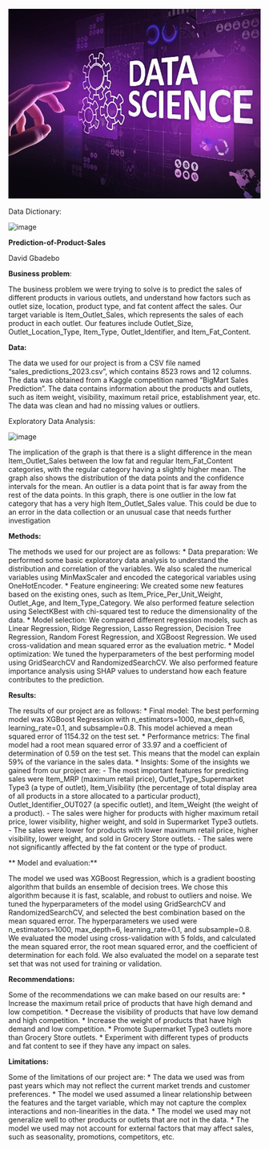 <p align = "center"> 
  <img src = "https://raw.githubusercontent.com/coding-dojo-data-science/CodingDojo_Images/main/data-science.jpg">
</p>

Data Dictionary:


![image](https://github.com/davegbade/Prediction-of-Product-Sales/assets/34641995/6a242b9f-f58e-4bb5-b36b-07ad70f9e4d4)



**Prediction-of-Product-Sales**

  David Gbadebo
  
**Business problem**:

The business problem we were trying to solve is to predict the sales of different products in various outlets, and understand how factors such as outlet size, location, product type, and fat content affect the sales. Our target variable is Item_Outlet_Sales, which represents the sales of each product in each outlet. Our features include Outlet_Size, Outlet_Location_Type, Item_Type, Outlet_Identifier, and Item_Fat_Content.

**Data:**

The data we used for our project is from a CSV file named “sales_predictions_2023.csv”, which contains 8523 rows and 12 columns. The data was obtained from a Kaggle competition named “BigMart Sales Prediction”. The data contains information about the products and outlets, such as item weight, visibility, maximum retail price, establishment year, etc. The data was clean and had no missing values or outliers.

Exploratory Data Analysis:

![image](https://github.com/davegbade/Prediction-of-Product-Sales/assets/34641995/e2854333-a081-405b-ab02-d146a150c060)

The implication of the graph is that there is a slight difference in the mean Item_Outlet_Sales between the low fat and regular Item_Fat_Content categories, with the regular category having a slightly higher mean. The graph also shows the distribution of the data points and the confidence intervals for the mean. An outlier is a data point that is far away from the rest of the data points. In this graph, there is one outlier in the low fat category that has a very high Item_Outlet_Sales value. This could be due to an error in the data collection or an unusual case that needs further investigation



**Methods:**

The methods we used for our project are as follows: * Data preparation: We performed some basic exploratory data analysis to understand the distribution and correlation of the variables. We also scaled the numerical variables using MinMaxScaler and encoded the categorical variables using OneHotEncoder. * Feature engineering: We created some new features based on the existing ones, such as Item_Price_Per_Unit_Weight, Outlet_Age, and Item_Type_Category. We also performed feature selection using SelectKBest with chi-squared test to reduce the dimensionality of the data. * Model selection: We compared different regression models, such as Linear Regression, Ridge Regression, Lasso Regression, Decision Tree Regression, Random Forest Regression, and XGBoost Regression. We used cross-validation and mean squared error as the evaluation metric. * Model optimization: We tuned the hyperparameters of the best performing model using GridSearchCV and RandomizedSearchCV. We also performed feature importance analysis using SHAP values to understand how each feature contributes to the prediction.

**Results:**

The results of our project are as follows: * Final model: The best performing model was XGBoost Regression with n_estimators=1000, max_depth=6, learning_rate=0.1, and subsample=0.8. This model achieved a mean squared error of 1154.32 on the test set. * Performance metrics: The final model had a root mean squared error of 33.97 and a coefficient of determination of 0.59 on the test set. This means that the model can explain 59% of the variance in the sales data. * Insights: Some of the insights we gained from our project are: - The most important features for predicting sales were Item_MRP (maximum retail price), Outlet_Type_Supermarket Type3 (a type of outlet), Item_Visibility (the percentage of total display area of all products in a store allocated to a particular product), Outlet_Identifier_OUT027 (a specific outlet), and Item_Weight (the weight of a product). - The sales were higher for products with higher maximum retail price, lower visibility, higher weight, and sold in Supermarket Type3 outlets. - The sales were lower for products with lower maximum retail price, higher visibility, lower weight, and sold in Grocery Store outlets. - The sales were not significantly affected by the fat content or the type of product.
 
** Model and evaluation:**

The model we used was XGBoost Regression, which is a gradient boosting algorithm that builds an ensemble of decision trees. We chose this algorithm because it is fast, scalable, and robust to outliers and noise. We tuned the hyperparameters of the model using GridSearchCV and RandomizedSearchCV, and selected the best combination based on the mean squared error. The hyperparameters we used were n_estimators=1000, max_depth=6, learning_rate=0.1, and subsample=0.8. We evaluated the model using cross-validation with 5 folds, and calculated the mean squared error, the root mean squared error, and the coefficient of determination for each fold. We also evaluated the model on a separate test set that was not used for training or validation.

**Recommendations:**

Some of the recommendations we can make based on our results are: * Increase the maximum retail price of products that have high demand and low competition. * Decrease the visibility of products that have low demand and high competition. * Increase the weight of products that have high demand and low competition. * Promote Supermarket Type3 outlets more than Grocery Store outlets. * Experiment with different types of products and fat content to see if they have any impact on sales.

**Limitations:**


Some of the limitations of our project are: * The data we used was from past years which may not reflect the current market trends and customer preferences. * The model we used assumed a linear relationship between the features and the target variable, which may not capture the complex interactions and non-linearities in the data. * The model we used may not generalize well to other products or outlets that are not in the data. * The model we used may not account for external factors that may affect sales, such as seasonality, promotions, competitors, etc.
